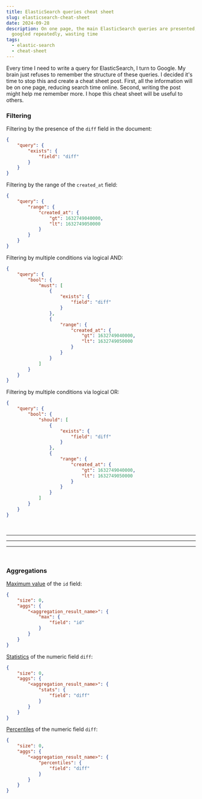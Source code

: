 ```yaml
---
title: ElasticSearch queries cheat sheet
slug: elasticsearch-cheat-sheet 
date: 2024-09-28
description: On one page, the main ElasticSearch queries are presented, which often need to be 
  googled repeatedly, wasting time  
tags:
  - elastic-search
  - cheat-sheet
---
```


Every time I need to write a query for ElasticSearch, I turn to Google. My brain just refuses to
remember the structure of these queries. I decided it's time to stop this and create a cheat 
sheet post. First, all the information will be on one page, reducing search time online.
Second, writing the post might help me remember more.
I hope this cheat sheet will be useful to others.
<!--more-->


### Filtering
Filtering by the presence of the `diff` field in the document:
```json
{
    "query": {
        "exists": {
            "field": "diff"
        }
    }
}
```

Filtering by the range of the `created_at` field:
```json
{
    "query": {
        "range": {
            "created_at": {
                "gt": 1632749040000,
                "lt": 1632749050000
            }
        }
    }
}
```

Filtering by multiple conditions via logical AND:
```json
{
    "query": {
        "bool": {
            "must": [
                {
                    "exists": {
                        "field": "diff"
                    }
                },
                {
                    "range": {
                        "created_at": {
                            "gt": 1632749040000,
                            "lt": 1632749050000
                        }
                    }
                }
            ]
        }
    }
}
```

Filtering by multiple conditions via logical OR:
```json
{
    "query": {
        "bool": {
            "should": [
                {
                    "exists": {
                        "field": "diff"
                    }
                },
                {
                    "range": {
                        "created_at": {
                            "gt": 1632749040000,
                            "lt": 1632749050000
                        }
                    }
                }
            ]
        }
    }
}
```

<br/>

---
---
---

<br/>

### Aggregations
[Maximum value][max] of the `id` field:
```json
{
    "size": 0,
    "aggs": {
        "<aggregation_result_name>": {
            "max": {
                "field": "id"
            }
        }
    }
}
```

[Statistics][stat] of the numeric field `diff`:
```json
{
    "size": 0,
    "aggs": {
        "<aggregation_result_name>": {
            "stats": {
                "field": "diff"
            }
        }
    }
}
```

[Percentiles][percentiles] of the numeric field `diff`:
```json
{
    "size": 0,
    "aggs": {
        "<aggregation_result_name>": {
            "percentiles": {
                "field": "diff"
            }
        }
    }
}
```

[max]: https://www.elastic.co/guide/en/elasticsearch/reference/current/search-aggregations-metrics-max-aggregation.html
[stat]: https://www.elastic.co/guide/en/elasticsearch/reference/current/search-aggregations-metrics-stats-aggregation.html
[percentiles]: https://www.elastic.co/guide/en/elasticsearch/reference/current/search-aggregations-metrics-percentile-aggregation.html
